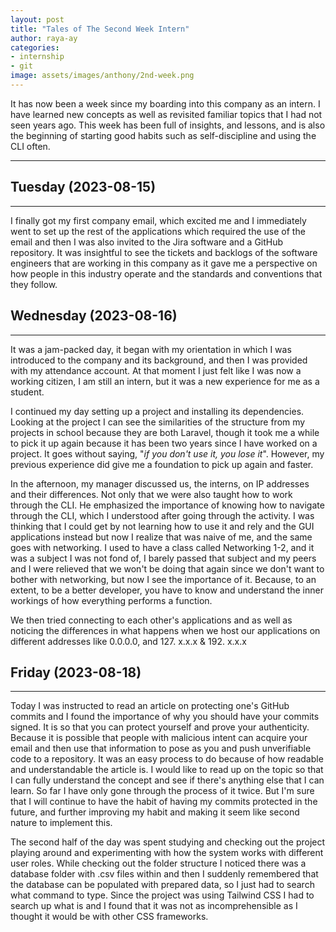 ```yaml
---
layout: post
title: "Tales of The Second Week Intern"
author: raya-ay
categories: 
- internship
- git
image: assets/images/anthony/2nd-week.png
---
```


It has now been a week since my boarding into this company as an intern. I have learned new concepts as well as revisited familiar topics that I had not seen years ago. This week has been full of insights, and lessons, and is also the beginning of starting good habits such as self-discipline and using the CLI often.

---

## Tuesday (2023-08-15)
---

I finally got my first company email, which excited me and I immediately went to set up the rest of the applications which required the use of the email and then I was also invited to the Jira software and a GitHub repository. It was insightful to see the tickets and backlogs of the software engineers that are working in this company as it gave me a perspective on how people in this industry operate and the standards and conventions that they follow. 


## Wednesday (2023-08-16)
---

It was a jam-packed day, it began with my orientation in which I was introduced to the company and its background, and then I was provided with my attendance account. At that moment I just felt like I was now a working citizen, I am still an intern, but it was a new experience for me as a student.

I continued my day setting up a project and installing its dependencies. Looking at the project I can see the similarities of the structure from my projects in school because they are both Laravel, though it took me a while to pick it up again because it has been two years since I have worked on a project. It goes without saying, "*if you don't use it, you lose it*". However, my previous experience did give me a foundation to pick up again and faster. 

In the afternoon, my manager discussed us, the interns, on IP addresses and their differences. Not only that we were also taught how to work through the CLI. He emphasized the importance of knowing how to navigate through the CLI, which I understood after going through the activity. I was thinking that I could get by not learning how to use it and rely and the GUI applications instead but now I realize that was naive of me, and the same goes with networking. I used to have a class called Networking 1-2, and it was a subject I was not fond of, I barely passed that subject and my peers and I were relieved that we won't be doing that again since we don't want to bother with networking, but now I see the importance of it. Because, to an extent, to be a better developer, you have to know and understand the inner workings of how everything performs a function. 

We then tried connecting to each other's applications and as well as noticing the differences in what happens when we host our applications on different addresses like 0.0.0.0, and 127. x.x.x & 192. x.x.x


## Friday (2023-08-18)
---

Today I was instructed to read an article on protecting one's GitHub commits and I found the importance of why you should have your commits signed. It is so that you can protect yourself and prove your authenticity. Because it is possible that people with malicious intent can acquire your email and then use that information to pose as you and push unverifiable code to a repository. It was an easy process to do because of how readable and understandable the article is. I would like to read up on the topic so that I can fully understand the concept and see if there's anything else that I can learn. So far I have only gone through the process of it twice. But I'm sure that I will continue to have the habit of having my commits protected in the future, and further improving my habit and making it seem like second nature to implement this.

The second half of the day was spent studying and checking out the project playing around and experimenting with how the system works with different user roles. While checking out the folder structure I noticed there was a database folder with .csv files within and then I suddenly remembered that the database can be populated with prepared data, so I just had to search what command to type. Since the project was using Tailwind CSS I had to search up what is and I found that it was not as incomprehensible as I thought it would be with other CSS frameworks.

